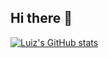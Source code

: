 ## Hi there 👋

<!--
**MarconLuizz/MarconLuizz** is a ✨ _special_ ✨ repository because its `README.md` (this file) appears on your GitHub profile.

Here are some ideas to get you started:

- 🔭 I’m currently working on ...
- 🌱 I’m currently learning ...
- 👯 I’m looking to collaborate on ...
- 🤔 I’m looking for help with ...
- 💬 Ask me about ...
- 📫 How to reach me: ...
- 😄 Pronouns: ...
- ⚡ Fun fact: ...
-->

[![Luiz's GitHub stats](https://github-readme-stats.vercel.app/api?username=MarconLuizz&show_icons=true&theme=radical&include_all_commits=true)](https://github.com/anuraghazra/github-readme-stats)

